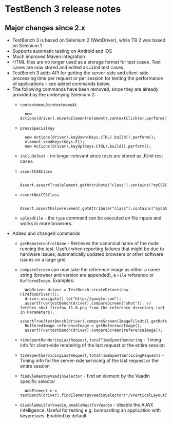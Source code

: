 # TestBench 3 release notes

## Major changes since 2.x
* TestBench 3 is based on Selenium 2 (WebDriver), while TB 2 was based on Selenium 1
* Supports automatic testing on Android and iOS
* Much improved Maven integration
* HTML files are no longer used as a storage format for test cases. Test cases are now stored and edited as JUnit test cases.
* TestBench 3 adds API for getting the server-side and client-side processing time per request or per session for testing the performance of applications – see added commands below.
* The following commands have been removed, since they are already provided by the underlying Selenium 2:
	* `contextmenu`/`contextmenuAt`
	
        	new Actions(driver).moveToElement(element).contextClick(e).perform();
		
	* `pressSpecialKey`
	
			new Actions(driver).keyDown(Keys.CTRL).build().perform();
			element.sendKeys(Keys.F1);
			new Actions(driver).keyUp(Keys.CTRL).build().perform();
		
	* `includeTest` - no longer relevant since tests are stored as JUnit test cases.
	* `assertCSSClass`
	
			Assert.assertTrue(element.getAttribute("class").contains("myCSSClass"));
		
	* `assertNotCSSClass`
	
			Assert.assertFalse(element.getAttribute("class").contains("myCSSClass"));
			
	* `uploadFile` - the `type` command can be executed on file inputs and works in more browsers.
* Added and changed commands
	* `getRemoteControlName` - Retrieves the canonical name of the node running the test. Useful when reporting failures that might be due to hardware issues, automatically updated browsers or other software issues on a large grid.
	* `compareScreen` can now take the reference image as either a name string (browser and version are appended), a `File` reference or `BufferedImage`. Examples:
	
			WebDriver driver = TestBench.createDriver(new FirefoxDriver());
	        driver.navigate().to("http://google.com");
	        assertTrue(testBench(driver).compareScreen("shot")); // fetches shot_firefox_11.0.png from the reference directory (set in Parameters).
	        assertTrue(testBench(driver).compareScreen(ImageFileUtil.getReferenceScreenshotFile("actualshot.png")));
			BufferedImage referenceImage = getReferenceImage();
	        assertTrue(testBench(driver).compareScreen(referenceImage));
			
	* `timeSpentRenderingLastRequest`, `totalTimeSpentRendering` - Timing info for client-side rendering of the last request or the entire session
	* `timeSpentServicingLastRequest`, `totalTimeSpentServicingRequests` - Timing info for the server-side servicing of the last request or the entire session
    * `findElementByVaadinSelector` - find an element by the Vaadin specific selector
	
        	WebElement e = testBench(driver).findElementByVaadinSelector("/VVerticalLayout[0]/ChildComponentContainer[0]/VLabel[0]");
		
	* `disableWaitForVaadin`, `enableWaitForVaadin` - disable the AJAX intelligence. Useful for testing e.g. bombarding an application with keypresses. Enabled by default.
